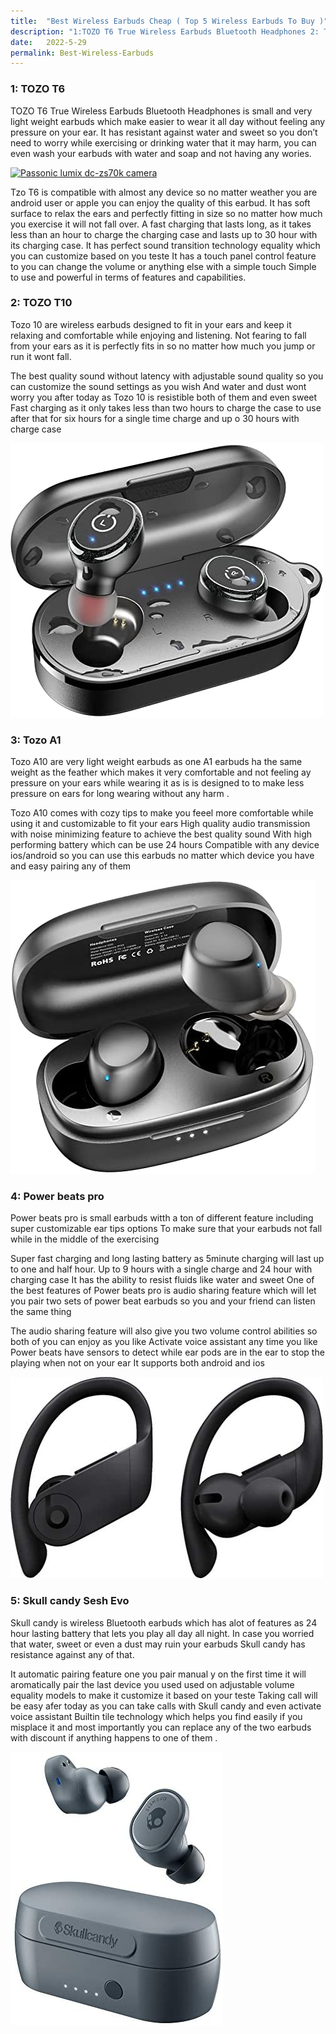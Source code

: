 ```yaml
---
title:  "Best Wireless Earbuds Cheap ( Top 5 Wireless Earbuds To Buy )"
description: "1:TOZO T6 True Wireless Earbuds Bluetooth Headphones 2: TOZO T10 Bluetooth 5.3 Wireless Earbuds with Wireless Charging Case 3:TOZO A1 Mini Wireless Earbuds Bluetooth 4:Powerbeats Pro Wireless Earbuds 5:Skullcandy Sesh Evo True Wireless Earbuds"
date:   2022-5-29
permalink: Best-Wireless-Earbuds
---
```













### 1: TOZO T6

TOZO T6 True Wireless Earbuds Bluetooth Headphones is small and very light weight earbuds which make easier to wear it all day without feeling any pressure on your ear.
It has resistant against water and sweet so you don’t need to worry while exercising or drinking water that it may harm, you can even wash your earbuds with water and soap and not having any wories.

<div>

<a href="[https://amzn.to/3M6McPT](https://amzn.to/3lWOOVt)">

<img src="public/LUMIX DC1.jpg" alt=" Passonic lumix dc-zs70k camera">
 
 </a>
 
</div>

Tzo T6 is compatible with almost any device so no matter weather you are android user or apple you can enjoy the quality of this earbud.
It has soft surface to relax the ears and perfectly fitting in size so no matter how much you exercise it will not fall over.
A fast charging that lasts long, as it takes less than an hour to charge the charging case and lasts up to 30 hour with its charging case.
It has perfect sound transition technology equality which you can customize based on you teste 
It has a touch panel control feature to you can change the volume or anything else with a simple touch
Simple to use and powerful in terms of features and capabilities.





### 2: TOZO T10


Tozo 10 are wireless earbuds designed to fit in your ears and keep it relaxing and comfortable while enjoying and listening. Not fearing to fall from your ears as it is perfectly fits in so no matter how much you jump or run it wont fall.

The best quality sound without latency with adjustable sound quality so you can customize the sound settings as you wish
And water and dust wont worry you after today as Tozo 10 is resistible both of them and even sweet 
Fast charging as it only takes less than two hours to charge the case to use after that for six hours for a single time charge and up o 30 hours with charge case


<div>

<a href="[https://amzn.to/3M6McPT](https://amzn.to/3PPcgl9)">

<img src="public/T10.jpg" alt=" Passonic lumix dc-zs70k camera">
 
 </a>
 
</div>


### 3: Tozo A1

Tozo A10 are very light weight earbuds as one A1 earbuds ha the same weight as the feather which makes it very comfortable and not feeling ay pressure on your ears while wearing it as is is designed to to make less pressure on ears for long wearing without any harm .

Tozo A10 comes with cozy tips to make you feeel more comfortable while using it and customizable to fit your ears
High quality audio transmission with noise minimizing feature to achieve the best quality sound
With high performing battery which can be use 24 hours 
Compatible with any device ios/android so you can use this earbuds no matter which device you have and easy pairing any of them



<div>

<a href="[https://amzn.to/3M6McPT](https://amzn.to/3x29fq7)">

<img src="public/A1.jpg" alt=" Passonic lumix dc-zs70k camera">
 
 </a>
 
</div>






### 4: Power beats pro

Power beats pro is small earbuds witth a ton of different feature including super customizable ear tips options To make sure that your earbuds not fall while in the middle of the exercising

Super fast charging and long lasting battery as 5minute charging will last up to one and half hour. Up to 9 hours with a single charge and 24 hour with charging case
It has the ability to resist fluids like water and sweet
One of the best features of Power beats pro is audio sharing feature which will let you pair two sets of power beat earbuds so you and your friend can listen the same thing

The audio sharing feature will also give you two volume control abilities so both of you can enjoy as you like
Activate voice assistant any time you like
Power beats have sensors to detect while ear pods are in the ear to stop the playing when not on your ear 
It supports both android and ios

<div>

<a href="https://amzn.to/3M6PNga">

<img src="public/Powerbeats.jpg" alt=" Passonic lumix dc-zs70k camera">
 
 </a>
 
</div>




### 5: Skull candy Sesh Evo

Skull candy is wireless Bluetooth earbuds which has alot of features as 24 hour lasting battery that lets you play all day all night. In case you worried that water, sweet or even a dust may ruin your earbuds Skull candy has resistance against any of that.

It automatic pairing feature one you pair manual y on the first time it will aromatically pair the last device you used used on
adjustable volume equality models to make it customize it based on your teste 
Taking call will be easy afer today as you can take calls with Skull candy and even activate voice assistant
Builtin tile technology which helps you find easily if you misplace it and most importantly you can replace any of the two earbuds with discount if anything happens to one of them .




<div>

<a href="[https://amzn.to/3M6McPT](https://amzn.to/3M2Rf3a)">

<img src="public/Skull.jpg" alt=" Passonic lumix dc-zs70k camera">
 
 </a>
 
</div>



















































